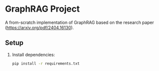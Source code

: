 # GraphRAG Project

A from-scratch implementation of GraphRAG based on the research paper (https://arxiv.org/pdf/2404.16130).

## Setup

1. Install dependencies:
   ```bash
   pip install -r requirements.txt
   ```
